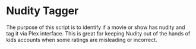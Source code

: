 # Nudity Tagger
The purpose of this script is to identify if a movie or show has nudity and tag it via Plex interface. This is great for keeping Nudity out of the hands of kids accounts when some ratings are misleading or incorrect.
